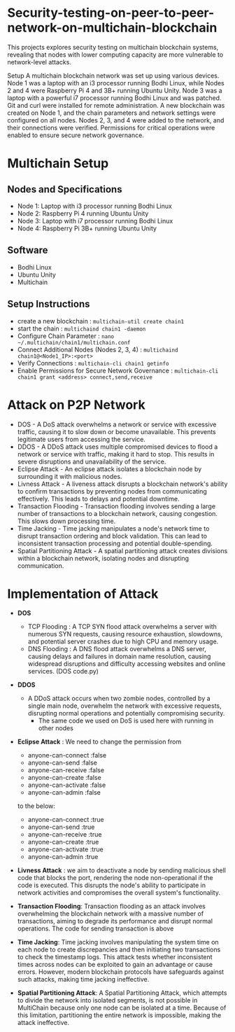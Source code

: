# Security-testing-on-peer-to-peer-network-on-multichain-blockchain

This projects explores security testing on multichain blockchain systems, revealing that nodes with lower computing capacity are more vulnerable to network-level attacks.

Setup
A multichain blockchain network was set up using various devices. Node 1 was a laptop with an i3 processor running Bodhi Linux, while Nodes 2 and 4 were Raspberry Pi 4 and 3B+ running Ubuntu Unity. Node 3 was a laptop with a powerful i7 processor running Bodhi Linux and was patched. Git and curl were installed for remote administration. A new blockchain was created on Node 1, and the chain parameters and network settings were configured on all nodes. Nodes 2, 3, and 4 were added to the network, and their connections were verified. Permissions for critical operations were enabled to ensure secure network governance.

# Multichain Setup
## Nodes and Specifications
- Node 1: Laptop with i3 processor running Bodhi Linux
- Node 2: Raspberry Pi 4 running Ubuntu Unity
- Node 3: Laptop with i7 processor running Bodhi Linux
- Node 4: Raspberry Pi 3B+ running Ubuntu Unity

## Software
- Bodhi Linux
- Ubuntu Unity
- Multichain


## Setup Instructions
* create a new blockchain : `multichain-util create chain1`
* start the chain : `multichaind chain1 -daemon`
* Configure Chain Parameter : `nano ~/.multichain/chain1/multichain.conf`
* Connect Additional Nodes (Nodes 2, 3, 4) : `multichaind chain1@<Node1_IP>:<port>`
* Verify Connections : `multichain-cli chain1 getinfo`
* Enable Permissions for Secure Network Governance : `multichain-cli chain1 grant <address> connect,send,receive`

# Attack on P2P Network

* DOS - A DoS attack overwhelms a network or service with excessive traffic, causing it to slow down or become unavailable. This prevents legitimate users from accessing the service.
* DDOS - A DDoS attack uses multiple compromised devices to flood a network or service with traffic, making it hard to stop. This results in severe disruptions and unavailability of the service.
* Eclipse Attack - An eclipse attack isolates a blockchain node by surrounding it with malicious nodes.
* Livness Attack - A liveness attack disrupts a blockchain network's ability to confirm transactions by preventing nodes from communicating effectively. This leads to delays and potential downtime.
* Transaction Flooding - Transaction flooding involves sending a large number of transactions to a blockchain network, causing congestion. This slows down processing time.
* Time Jacking - Time jacking manipulates a node's network time to disrupt transaction ordering and block validation. This can lead to inconsistent transaction processing and potential double-spending.
* Spatial Partitioning Attack - A spatial partitioning attack creates divisions within a blockchain network, isolating nodes and disrupting communication. 

# Implementation of Attack

* **DOS**
  - TCP Flooding : A TCP SYN flood attack overwhelms a server with numerous SYN requests, causing resource exhaustion, slowdowns, and potential server crashes due to high CPU and memory usage.
  - DNS Flooding : A DNS flood attack overwhelms a DNS server, causing delays and failures in domain name resolution, causing widespread disruptions and difficulty accessing websites and online services.
    (DOS code.py)


* **DDOS**
  - A DDoS attack occurs when two zombie nodes, controlled by a single main node, overwhelm the network with excessive requests, disrupting normal operations and potentially compromising security.
    * The same code we used on DoS is used here with running in other nodes

* **Eclipse Attack** :
  We need to change the permission from
    * anyone-can-connect  	 :false
    * anyone-can-send	       :false
    * anyone-can-receive	   :false
    * anyone-can-create    	 :false
    * anyone-can-activate	   :false
    * anyone-can-admin	 	   :false 

   to the below:
    * anyone-can-connect  	 :true
    * anyone-can-send	       :true
    * anyone-can-receive	   :true
    * anyone-can-create    	 :true
    * anyone-can-activate	   :true
    * anyone-can-admin	 	   :true


* **Livness Attack** :
 we aim to deactivate a node by sending malicious shell code that blocks the port, rendering the node non-operational if the code is executed. This disrupts the node's ability to participate in network activities and compromises the overall system's functionality.

* **Transaction Flooding**: Transaction flooding as an attack involves overwhelming the blockchain network with a massive number of transactions, aiming to degrade its performance and disrupt normal operations. The code for sending transaction is above

* **Time Jacking**: Time jacking involves manipulating the system time on each node to create discrepancies and then initiating two transactions to check the timestamp logs. This attack tests whether inconsistent times across nodes can be exploited to gain an advantage or cause errors. However, modern blockchain protocols have safeguards against such attacks, making time jacking ineffective.

* **Spatial Partitioning Attack**: A Spatial Partitioning Attack, which attempts to divide the network into isolated segments, is not possible in MultiChain because only one node can be isolated at a time. Because of this limitation, partitioning the entire network is impossible, making the attack ineffective.


